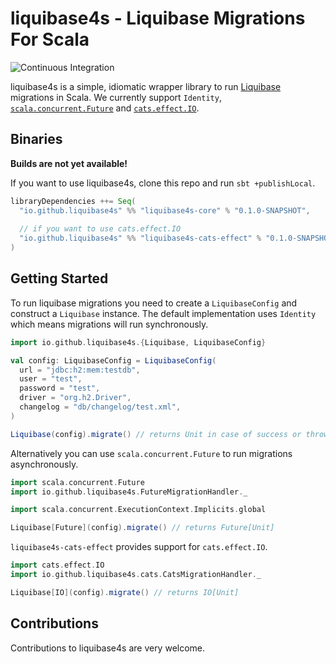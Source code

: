 # liquibase4s - Liquibase Migrations For Scala

![Continuous Integration](https://github.com/liquibase4s/liquibase4s/workflows/Continuous%20Integration/badge.svg)

liquibase4s is a simple, idiomatic wrapper library to run [Liquibase](https://www.liquibase.org) migrations
in Scala. We currently support `Identity`, [`scala.concurrent.Future`](https://docs.scala-lang.org/overviews/core/futures.html)
and [`cats.effect.IO`](https://typelevel.org/cats-effect/).

## Binaries

**Builds are not yet available!**

If you want to use liquibase4s, clone this repo and run `sbt +publishLocal`.

```scala
libraryDependencies ++= Seq(
  "io.github.liquibase4s" %% "liquibase4s-core" % "0.1.0-SNAPSHOT",
  
  // if you want to use cats.effect.IO
  "io.github.liquibase4s" %% "liquibase4s-cats-effect" % "0.1.0-SNAPSHOT",
)
```
## Getting Started

To run liquibase migrations you need to create a `LiquibaseConfig` and construct a `Liquibase` instance.
The default implementation uses `Identity` which means migrations will run synchronously.

```scala
import io.github.liquibase4s.{Liquibase, LiquibaseConfig}

val config: LiquibaseConfig = LiquibaseConfig(
  url = "jdbc:h2:mem:testdb",
  user = "test",
  password = "test",
  driver = "org.h2.Driver",
  changelog = "db/changelog/test.xml",
)

Liquibase(config).migrate() // returns Unit in case of success or throws Exception
```

Alternatively you can use `scala.concurrent.Future` to run migrations asynchronously.

```scala
import scala.concurrent.Future
import io.github.liquibase4s.FutureMigrationHandler._

import scala.concurrent.ExecutionContext.Implicits.global

Liquibase[Future](config).migrate() // returns Future[Unit]
```

`liquibase4s-cats-effect` provides support for `cats.effect.IO`.
```scala
import cats.effect.IO
import io.github.liquibase4s.cats.CatsMigrationHandler._

Liquibase[IO](config).migrate() // returns IO[Unit]
```

## Contributions
Contributions to liquibase4s are very welcome. 